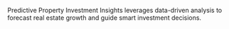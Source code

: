 Predictive Property Investment Insights leverages data-driven analysis to forecast real estate growth and guide smart investment decisions.
